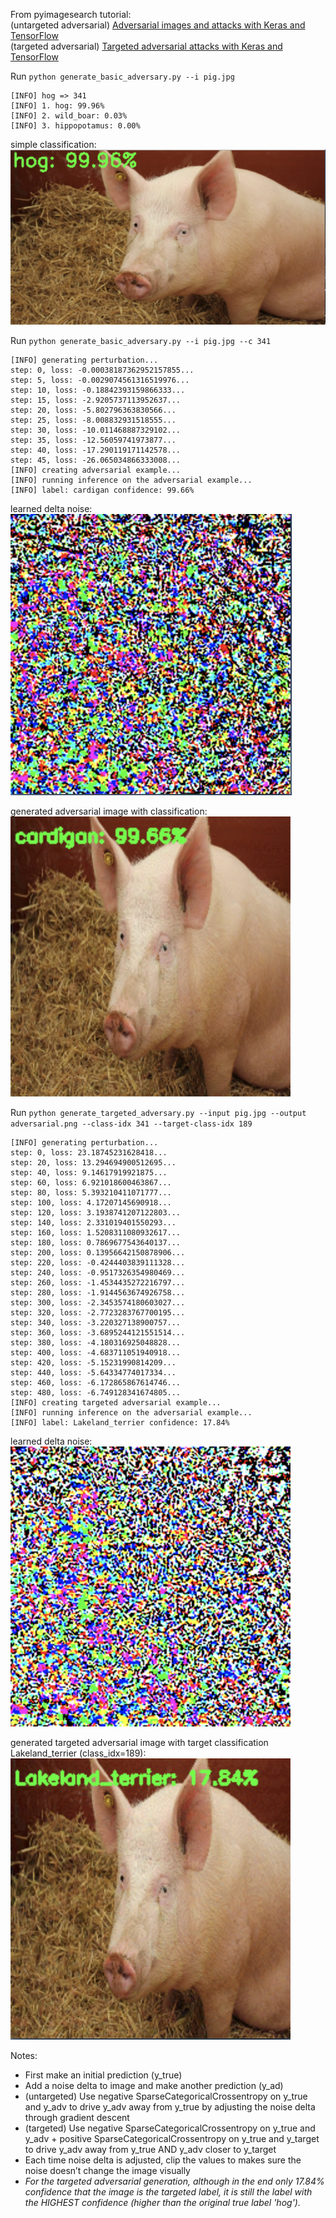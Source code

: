 From pyimagesearch tutorial:\
(untargeted adversarial) [Adversarial images and attacks with Keras and TensorFlow](https://www.pyimagesearch.com/2020/10/19/adversarial-images-and-attacks-with-keras-and-tensorflow/)\
(targeted adversarial) [Targeted adversarial attacks with Keras and TensorFlow](https://www.pyimagesearch.com/2020/10/26/targeted-adversarial-attacks-with-keras-and-tensorflow/)

Run `python generate_basic_adversary.py --i pig.jpg`
```
[INFO] hog => 341
[INFO] 1. hog: 99.96%
[INFO] 2. wild_boar: 0.03%
[INFO] 3. hippopotamus: 0.00%
```
simple classification:\
![](pig_output_1.png)

Run `python generate_basic_adversary.py --i pig.jpg --c 341`
```
[INFO] generating perturbation...
step: 0, loss: -0.00038187362952157855...
step: 5, loss: -0.0029074561316519976...
step: 10, loss: -0.18842393159866333...
step: 15, loss: -2.9205737113952637...
step: 20, loss: -5.802796363830566...
step: 25, loss: -8.008832931518555...
step: 30, loss: -10.011468887329102...
step: 35, loss: -12.56059741973877...
step: 40, loss: -17.290119171142578...
step: 45, loss: -26.065034866333008...
[INFO] creating adversarial example...
[INFO] running inference on the adversarial example...
[INFO] label: cardigan confidence: 99.66%
```
learned delta noise:\
![](delta.png)

generated adversarial image with classification:\
![](pig_output_2.png)

Run `python generate_targeted_adversary.py --input pig.jpg --output adversarial.png --class-idx 341 --target-class-idx 189`
```
[INFO] generating perturbation...
step: 0, loss: 23.18745231628418...
step: 20, loss: 13.294694900512695...
step: 40, loss: 9.14617919921875...
step: 60, loss: 6.921018600463867...
step: 80, loss: 5.393210411071777...
step: 100, loss: 4.17207145690918...
step: 120, loss: 3.1938741207122803...
step: 140, loss: 2.331019401550293...
step: 160, loss: 1.5208311080932617...
step: 180, loss: 0.7869677543640137...
step: 200, loss: 0.13956642150878906...
step: 220, loss: -0.4244403839111328...
step: 240, loss: -0.9517326354980469...
step: 260, loss: -1.4534435272216797...
step: 280, loss: -1.9144563674926758...
step: 300, loss: -2.3453574180603027...
step: 320, loss: -2.7723283767700195...
step: 340, loss: -3.220327138900757...
step: 360, loss: -3.6895244121551514...
step: 380, loss: -4.180316925048828...
step: 400, loss: -4.683711051940918...
step: 420, loss: -5.15231990814209...
step: 440, loss: -5.64334774017334...
step: 460, loss: -6.172865867614746...
step: 480, loss: -6.749128341674805...
[INFO] creating targeted adversarial example...
[INFO] running inference on the adversarial example...
[INFO] label: Lakeland_terrier confidence: 17.84%
```
learned delta noise:\
![](delta_targeted.png)

generated targeted adversarial image with target classification Lakeland_terrier (class_idx=189):\
![](pig_output_3.png)

Notes:
- First make an initial prediction (y_true)
- Add a noise delta to image and make another prediction (y_ad)
- (untargeted) Use negative SparseCategoricalCrossentropy on y_true and y_adv to drive y_adv away from y_true by adjusting the noise delta through gradient descent
- (targeted) Use negative SparseCategoricalCrossentropy on y_true and y_adv + positive SparseCategoricalCrossentropy on y_true and y_target to drive y_adv away from y_true AND y_adv closer to y_target
- Each time noise delta is adjusted, clip the values to makes sure the noise doesn’t change the image visually
- *For the targeted adversarial generation, although in the end only 17.84% confidence that the image is the targeted label, it is still the label with the HIGHEST confidence (higher than the original true label 'hog').*
